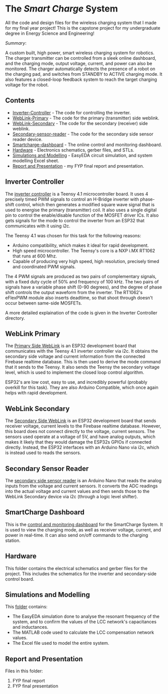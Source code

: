 # The *Smart Charge* System

All the code and design files for the wireless charging system that I made for my final year project! This is the capstone project for my undergraduate degree in Energy Science and Engineering!

*Summary*:

A custom built, high power, smart wireless charging system for robotics. The charger transmitter can be controlled from a sleek online dashboard, and the charging mode, output voltage, current, and power can also be monitored. The charger automatically detects the presence of a robot on the charging pad, and switches from STANDBY to ACTIVE charging mode. It also features a closed-loop feedback system to reach the target charging voltage for the robot.

## Contents
* [Inverter-Controller](#inverter-controller) - The code for controlling the inverter.
* [WebLink-Primary](#weblink-primary) - The code for the primary (transmitter) side weblink.
* [WebLink-Secondary](#weblink-secondary) - The code for the secondary (receiver) side weblink. 
* [Secondary-sensor-reader](#secondary-sensor-reader) - The code for the secondary side sensor reader device.
* [Smartcharge-dashboard](#smartcharge-dashboard) - The online control and monitoring dashboard.
* [Hardware](#hardware) - Electronics schematics, gerber files, and STLs.
* [Simulations and Modelling](#simulations-and-modelling) - EasyEDA circuit simulation, and system modelling Excel sheet.
* [Report and Presentation](#report-and-presentation) - my FYP final report and presentation.


## Inverter Controller

The [inverter controller](https://github.com/Milind220/Wireless-Charger/tree/main/Inverter-Controller) is a Teensy 4.1 microcontroller board. It uses 4 precisely timed PWM signals to control an H-Bridge inverter with phase-shift control, which then generates a modified square wave signal that is used to energise the primary (transmitter) coil. It also uses a single digital pin to control the enable/disable function of the MOSFET driver ICs. It also gets signals for the mode to control the inverter from an ESP32 that communicates with it using i2c. 

The Teensy 4.1 was chosen for this task for the following reasons:
* Arduino compatibility, which makes it ideal for rapid development.
* High speed microcontroller. The Teensy's core is a NXP i.MX RT1062 that runs at 600 Mhz.
* Capable of producing very high speed, high resolution, precisely timed and coordinated PWM signals.

The 4 PWM signals are produced as two pairs of complementary signals, with a fixed duty cycle of 50% and frequency of 100 kHz. The two pairs of signals have a variable phase shift (0-90 degrees), and the degree of phase shift controls the output waveform from the inverter. The RT1062's eFlexPWM module also inserts deadtime, so that shoot through doesn't occur between same-side MOSFETs.

A more detailed explaination of the code is given in the Inverter Controller directory. 

## WebLink Primary

The [Primary Side WebLink](https://github.com/Milind220/Wireless-Charger/tree/main/WebLink-Primary) is an ESP32 development board that communicates with the Teensy 4.1 inverter controller via i2c. It obtains the secondary side voltage and current information from the connected Firebase realtime database. This is then used to derive the mode command that it sends to the Teensy. It also sends the Teensy the secondary voltage level, which is used to implement the closed loop control algorithm.

ESP32's are low cost, easy to use, and incredibly powerful (probably overkill for this task). They are also Arduino Compatible, which once again helps with rapid development.

## WebLink Secondary

The [Secondary Side WebLink](https://github.com/Milind220/Wireless-Charger/tree/main/WebLink-Secondary) is an ESP32 development board that sends receiver voltage, current levels to the Firebase realtime database. However, this board does not connect directly to the voltage, current sensors. The sensors used operate at a voltage of 5V, and have analog outputs, which makes it likely that they would damage the ESP32s GPIOs if connected directly. Instead, the ESP32 interfaces with an Arduino Nano via i2c, which is instead used to reads the sensors.

## Secondary Sensor Reader

The [secondary side sensor reader](https://github.com/Milind220/Wireless-Charger/tree/main/secondary-sensor-reader) is an Arduino Nano that reads the analog inputs from the voltage and current sensors. It converts the ADC readings into the actual voltage and current values and then sends those to the WebLink Secondary device via i2c (through a logic level shifter).

## SmartCharge Dashboard

This is the [control and monitoring dashboard](https://github.com/Milind220/Wireless-Charger/tree/main/smartcharge_dashboard) for the SmartCharge System. It is used to view the charging mode, as well as receiver voltage, current, and power in real-time. It can also send on/off commands to the charging station.

## Hardware

This folder contains the electrical schematics and gerber files for the project. This includes the schematics for the inverter and secondary-side control board.

## Simulations and Modelling

This [folder]() contains:
* The EasyEDA simulation done to analyse the resonant frequency of the system, and to confirm the values of the LCC network's capacitances and inductances.
* The MATLAB code used to calculate the LCC compensation network values.
* The Excel file used to model the entire system.

## Report and Presentation

Files in this folder:
1. FYP final report
2. FYP final presentation
